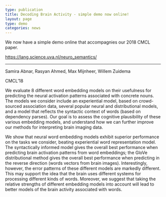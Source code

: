 ```yaml
---
type: publication
title: Decoding Brain Activity - simple demo now online!
layout: page
type: demo
categories: news
---
```


We now have a simple demo online that accompagnies our 2018 CMCL paper.

https://lang.science.uva.nl/neuro_semantics/


***

Samira Abnar, Rasyan Ahmed, Max Mijnheer, Willem Zuidema

CMCL’18

We evaluate 8 different word embedding models on their usefulness for predicting the neural activation patterns associated with concrete nouns. The models we consider include an experiential model, based on crowd-sourced association data, several popular neural and distributional models, and a model that reflects the syntactic context of words (based on dependency parses). Our goal is to assess the cognitive plausibility of these various embedding models, and understand how we can further improve our methods for interpreting brain imaging data.

We show that neural word embedding models exhibit superior performance on the tasks we consider, beating experiential word representation model. The syntactically informed model gives the overall best performance when predicting brain activation patterns from word embeddings; the GloVe distributional method gives the overall best performance when predicting in the reverse direction (words vectors from brain images). Interestingly, however, the error patterns of these different models are markedly different. This may support the idea that the brain uses different systems for processing different kinds of words. Moreover, we suggest that taking the relative strengths of different embedding models into account will lead to better models of the brain activity associated with words.
